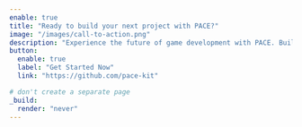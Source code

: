 ```yaml
---
enable: true
title: "Ready to build your next project with PACE?"
image: "/images/call-to-action.png"
description: "Experience the future of game development with PACE. Build lightning-fast static sites with ease and flexibility."
button:
  enable: true
  label: "Get Started Now"
  link: "https://github.com/pace-kit"

# don't create a separate page
_build:
  render: "never"
---
```

